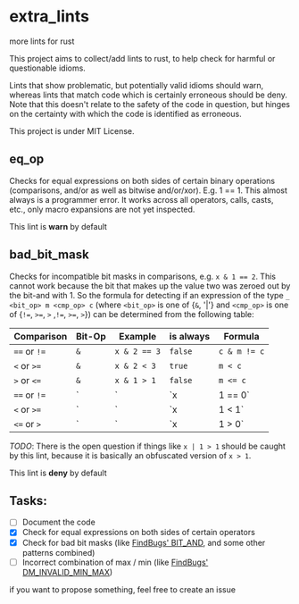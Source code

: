 # extra_lints
more lints for rust

This project aims to collect/add lints to rust, to help check for harmful or questionable idioms.

Lints that show problematic, but potentially valid idioms should warn, whereas lints that match code which is
certainly erroneous should be deny. Note that this doesn't relate to the safety of the code in question, but hinges on
the certainty with which the code is identified as erroneous.

This project is under MIT License.

## eq_op

Checks for equal expressions on both sides of certain binary operations (comparisons, and/or as well as
bitwise and/or/xor). E.g. 1 == 1. This almost always is a programmer error. It works across all operators,
calls, casts, etc., only macro expansions are not yet inspected.

This lint is **warn** by default

## bad_bit_mask

Checks for incompatible bit masks in comparisons, e.g. `x & 1 == 2`. This cannot work because the bit that makes up
the value two was zeroed out by the bit-and with 1. So the formula for detecting if an expression of the type 
`_ <bit_op> m <cmp_op> c` (where `<bit_op>` is one of {`&`, '|'} and `<cmp_op>` is one of {`!=`, `>=`, `>` ,`!=`, `>=`, 
`>`}) can be determined from the following table:

|Comparison  |Bit-Op|Example     |is always|Formula               |
|------------|------|------------|---------|----------------------|
|`==` or `!=`| `&`  |`x & 2 == 3`|`false`  |`c & m != c`          |
|`<`  or `>=`| `&`  |`x & 2 < 3` |`true`   |`m < c`               |
|`>`  or `<=`| `&`  |`x & 1 > 1` |`false`  |`m <= c`              |
|`==` or `!=`| `|`  |`x | 1 == 0`|`false`  |`c | m != c`          |
|`<`  or `>=`| `|`  |`x | 1 < 1` |`false`  |`m >= c`			  |
|`<=` or `>` | `|`  |`x | 1 > 0` |`true`   |`m > c`               |

*TODO*: There is the open question if things like `x | 1 > 1` should be caught by this lint, because it is basically
an obfuscated version of `x > 1`.

This lint is **deny** by default

## Tasks:

- [ ] Document the code
- [X] Check for equal expressions on both sides of certain operators
- [X] Check for bad bit masks (like [FindBugs' BIT_AND](http://findbugs.sourceforge.net/bugDescriptions.html#BIT_AND), and some other patterns combined)
- [ ] Incorrect combination of max / min (like [FindBugs' DM_INVALID_MIN_MAX](http://findbugs.sourceforge.net/bugDescriptions.html#DM_INVALID_MIN_MAX))

if you want to propose something, feel free to create an issue
